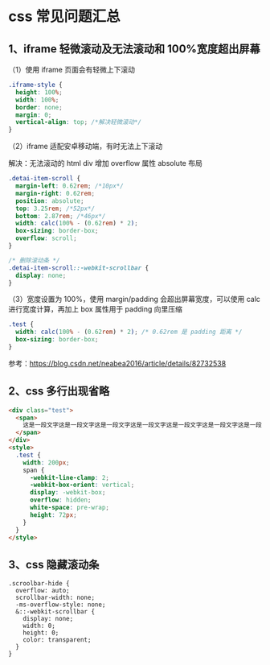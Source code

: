 # css 常见问题汇总

## 1、iframe 轻微滚动及无法滚动和 100%宽度超出屏幕

（1）使用 iframe 页面会有轻微上下滚动

```css
.iframe-style {
  height: 100%;
  width: 100%;
  border: none;
  margin: 0;
  vertical-align: top; /*解决轻微滚动*/
}
```

（2）iframe 适配安卓移动端，有时无法上下滚动

解决：无法滚动的 html div 增加 overflow 属性 absolute 布局

```css
.detai-item-scroll {
  margin-left: 0.62rem; /*10px*/
  margin-right: 0.62rem;
  position: absolute;
  top: 3.25rem; /*52px*/
  bottom: 2.87rem; /*46px*/
  width: calc(100% - (0.62rem) * 2);
  box-sizing: border-box;
  overflow: scroll;
}

/* 删除滚动条 */
.detai-item-scroll::-webkit-scrollbar {
  display: none;
}
```

（3）宽度设置为 100%，使用 margin/padding 会超出屏幕宽度，可以使用 calc 进行宽度计算，再加上 box 属性用于 padding 向里压缩

```css
.test {
  width: calc(100% - (0.62rem) * 2); /* 0.62rem 是 padding 距离 */
  box-sizing: border-box;
}
```

参考：https://blog.csdn.net/neabea2016/article/details/82732538

## 2、css 多行出现省略

```html
<div class="test">
  <span>
    这是一段文字这是一段文字这是一段文字这是一段文字这是一段文字这是一段文字这是一段文字这是一段文字
  </span>
</div>
<style>
  .test {
    width: 200px;
    span {
      -webkit-line-clamp: 2;
      -webkit-box-orient: vertical;
      display: -webkit-box;
      overflow: hidden;
      white-space: pre-wrap;
      height: 72px;
    }
  }
</style>
```

## 3、css 隐藏滚动条

```less
.scroolbar-hide {
  overflow: auto;
  scrollbar-width: none;
  -ms-overflow-style: none;
  &::-webkit-scrollbar {
    display: none;
    width: 0;
    height: 0;
    color: transparent;
  }
}
```
